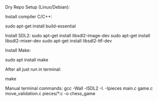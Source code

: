 Dry Repo Setup (Linux/Debian):

Install compiler C/C++:

sudo apt-get install build-essential

Install SDL2:
sudo apt-get install libsdl2-image-dev
sudo apt-get install libsdl2-mixer-dev
sudo apt-get install libsdl2-ttf-dev

Install Make:

sudo apt install make

After all just run in terminal:

make


Manual terminal commands: 
gcc -Wall -lSDL2 -I. -Ipieces main.c game.c move_validation.c pieces/*.c -o chess_game
